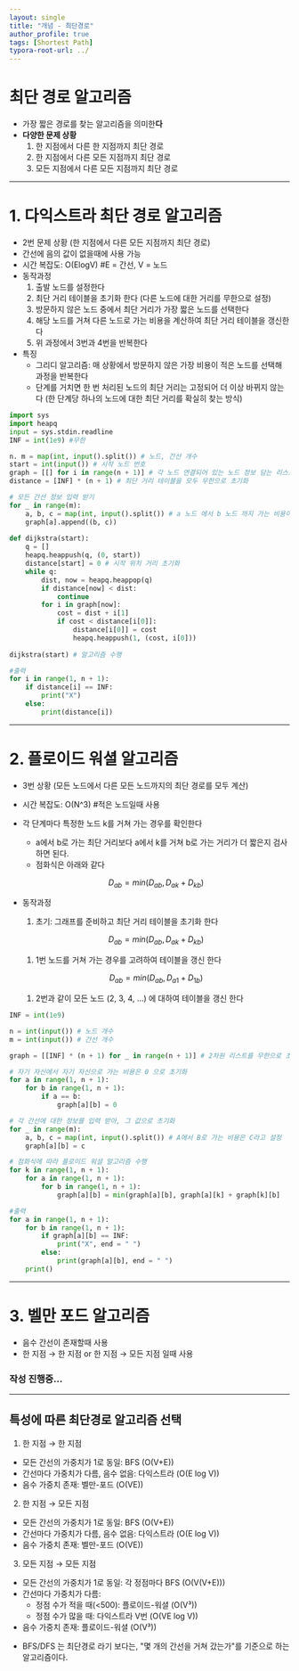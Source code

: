 ```yaml
---
layout: single
title: "개념 - 최단경로"
author_profile: true
tags: [Shortest Path]
typora-root-url: ../
---
```

# 최단 경로 알고리즘

- 가장 짧은 경로를 찾는 알고리즘을 의미한**다**
- **다양한 문제 상황**
    1. 한 지점에서 다른 한 지점까지 최단 경로
    2. 한 지점에서 다른 모든 지점까지 최단 경로
    3. 모든 지점에서 다른 모든 지점까지 최단 경로

---

# 1. 다익스트라 최단 경로 알고리즘

- 2번 문제 상황 (한 지점에서 다른 모든 지점까지 최단 경로)
- 간선에 음의 값이 없을때에 사용 가능
- 시간 복잡도: O(ElogV)  #E = 간선, V = 노드
- 동작과정
    1. 출발 노드를 설정한다
    2. 최단 거리 테이블을 초기화 한다 (다른 노드에 대한 거리를 무한으로 설정)
    3. 방문하지 않은 노드 중에서 최단 거리가 가장 짧은 노드를 선택한다
    4. 해당 노드를 거쳐 다른 노드로 가는 비용을 계산하여 최단 거리 테이블을 갱신한다
    5. 위 과정에서 3번과 4번을 반복한다
- 특징
    - 그리디 알고리즘: 매 상황에서 방문하지 않은 가장 비용이 적은 노드를 선택해 과정을 반복한다
    - 단계를 거치면 한 번 처리된 노드의 최단 거리는 고정되어 더 이상 바뀌지 않는다 (한 단계당 하나의 노드에 대한 최단 거리를 확실히 찾는 방식)

```python
import sys
import heapq
input = sys.stdin.readline
INF = int(1e9) #무한

n. m = map(int, input().split()) # 노드, 간선 개수
start = int(input()) # 시작 노드 번호
graph = [[] for i in range(n + 1)] # 각 노드 연결되어 있는 노드 정보 담는 리스트 선언
distance = [INF] * (n + 1) # 최단 거리 테이블을 모두 무한으로 초기화

# 모든 간선 정보 입력 받기
for _ in range(m):
	a, b, c = map(int, input().split()) # a 노드 에서 b 노드 까지 가는 비용이 c 이다
	graph[a].append((b, c))
	
def dijkstra(start):
	q = []
	heapq.heappush(q, (0, start))	
	distance[start] = 0 # 시작 위치 거리 초기화
	while q:
		dist, now = heapq.heappop(q)
		if distance[now] < dist:
			continue
		for i in graph[now]:
			cost = dist + i[1]
			if cost < distance[i[0]]:
				distance[i[0]] = cost
				heapq.heappush(1, (cost, i[0]))
			
dijkstra(start) # 알고리즘 수행

#출력
for i in range(1, n + 1):
	if distance[i] == INF:
		print("X")
	else:
		print(distance[i])
```

---

# 2. 플로이드 워셜 알고리즘

- 3번 상황 (모든 노드에서 다른 모든 노드까지의 최단 경로를 모두 계산)
- 시간 복잡도: O(N^3) #적은 노드일때 사용
- 각 단계마다 특정한 노드 k를 거쳐 가는 경우를 확인한다
    - a에서 b로 가는 최단 거리보다 a에서 k를 거쳐 b로 가는 거리가 더 짧은지 검사하면 된다.
    - 점화식은 아래와 같다
    
    $$
    D_{ab} = min(D_{ab}, D_{ak} + D_{kb})
    $$
    
- 동작과정
    1. 초기: 그래프를 준비하고 최단 거리 테이블을 초기화 한다 
    
    $$
    D_{ab} = min(D_{ab}, D_{ak} + D_{kb})
    $$
    
    1. 1번 노드를 거쳐 가는 경우를 고려하여 테이블을 갱신 한다 
    
    $$
    D_{ab} = min(D_{ab}, D_{a1} + D_{1b})
    $$
    
    1. 2번과 같이 모든 노드 (2, 3, 4, …) 에 대하여 테이블을 갱신 한다

```python
INF = int(1e9)

n = int(input()) # 노드 개수
m = int(input()) # 간선 개수

graph = [[INF] * (n + 1) for _ in range(n + 1)] # 2차원 리스트를 무한으로 초기화

# 자기 자신에서 자기 자신으로 가는 비용은 0 으로 초기화
for a in range(1, n + 1):
	for b in range(1, n + 1):
		if a == b:
			graph[a][b] = 0

# 각 간선에 대한 정보를 입력 받아, 그 값으로 초기화
for _ in range(m):
	a, b, c = map(int, input().split()) # A에서 B로 가는 비용은 C라고 설정
	graph[a][b] = c

# 점화식에 따라 플로이드 워셜 알고리즘 수행
for k in range(1, n + 1):
	for a in range(1, n + 1):
		for b in range(1, n + 1):
			graph[a][b] = min(graph[a][b], graph[a][k] + graph[k][b]

#출력
for a in range(1, n + 1):
	for b in range(1, n + 1):
		if graph[a][b] == INF:
			print("X", end = " ")
		else:
			print(graph[a][b], end = " ")
	print()
```

---

# 3. 벨만 포드 알고리즘

- 음수 간선이 존재할때 사용
- 한 지점 → 한 지점 or 한 지점 → 모든 지점 일때 사용

### 작성 진행중…

---

## **특성에 따른 최단경로 알고리즘 선택**

1. 한 지점 → 한 지점

- 모든 간선의 가중치가 1로 동일: BFS (O(V+E))
- 간선마다 가중치가 다름, 음수 없음: 다익스트라 (O(E log V))
- 음수 가중치 존재: 벨만-포드 (O(VE))

2. 한 지점 → 모든 지점

- 모든 간선의 가중치가 1로 동일: BFS (O(V+E))
- 간선마다 가중치가 다름, 음수 없음: 다익스트라 (O(E log V))
- 음수 가중치 존재: 벨만-포드 (O(VE))

3. 모든 지점 → 모든 지점

- 모든 간선의 가중치가 1로 동일: 각 정점마다 BFS (O(V(V+E)))
- 간선마다 가중치가 다름:
    - 정점 수가 적을 때(<500): 플로이드-워셜 (O(V³))
    - 정점 수가 많을 때: 다익스트라 V번 (O(VE log V))
- 음수 가중치 존재: 플로이드-워셜 (O(V³))

* BFS/DFS 는 최단경로 라기 보다는, "몇 개의 간선을 거쳐 갔는가"를 기준으로 하는 알고리즘이다.